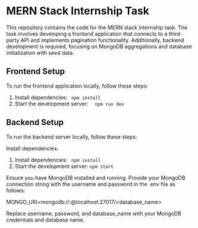 # MERN Stack Internship Task

This repository contains the code for the MERN stack internship task. 
The task involves developing a frontend application that connects to a third-party API and implements pagination functionality.
Additionally, backend development is required, focusing on MongoDB aggregations and database initialization with seed data.

## Frontend Setup

To run the frontend application locally, follow these steps:

1. Install dependencies:
   ``` npm install```
2. Start the development server:
    ```  npm run dev```

## Backend Setup

To run the backend server locally, follow these steps:

Install dependencies:
1. Install dependencies:
   ``` npm install```
2. Start the development server:
    ```npm start```

Ensure you have MongoDB installed and running. Provide your MongoDB connection string with the username and password in the .env file as follows:

MONGO_URI=mongodb://<username>:<password>@localhost:27017/<database_name>

Replace username, password, and database_name with your MongoDB credentials and database name.
